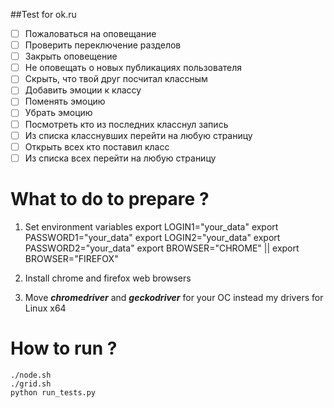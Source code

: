 ##Test for ok.ru

- [ ] Пожаловаться на оповещание
- [ ] Проверить переключение разделов
- [ ] Закрыть оповещение
- [ ] Не оповещать о новых публикациях пользователя
- [ ] Скрыть, что твой друг посчитал классным
- [ ] Добавить эмоции к классу
- [ ] Поменять эмоцию
- [ ] Убрать эмоцию
- [ ] Посмотреть кто из последних класснул запись
- [ ] Из списка класснувших перейти на любую страницу
- [ ] Открыть всех кто поставил класс
- [ ] Из списка всех перейти на любую страницу

# What to do to prepare ?
1. Set environment variables
export LOGIN1="your_data"
export PASSWORD1="your_data"
export LOGIN2="your_data"
export PASSWORD2="your_data"
export BROWSER="CHROME" || export BROWSER="FIREFOX"
2. Install chrome and firefox web browsers

3. Move ***chromedriver*** and ***geckodriver*** for your OC instead my drivers for Linux x64

# How to run ?
```
./node.sh
./grid.sh
python run_tests.py
```


